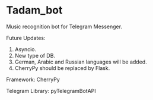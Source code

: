 # Tadam_bot
Music recognition bot for Telegram Messenger. 

 Future Updates:
1. Asyncio.
2. New type of DB.
3. German, Arabic and Russian languages will be added.
4. CherryPy should be replaced by Flask.

Framework: CherryPy

Telegram Library: pyTelegramBotAPI

